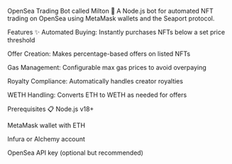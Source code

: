 OpenSea Trading Bot called Milton 🤖
A Node.js bot for automated NFT trading on OpenSea using MetaMask wallets and the Seaport protocol.

Features ✨
Automated Buying: Instantly purchases NFTs below a set price threshold

Offer Creation: Makes percentage-based offers on listed NFTs

Gas Management: Configurable max gas prices to avoid overpaying

Royalty Compliance: Automatically handles creator royalties

WETH Handling: Converts ETH to WETH as needed for offers

Prerequisites 📋
Node.js v18+

MetaMask wallet with ETH

Infura or Alchemy account

OpenSea API key (optional but recommended)
